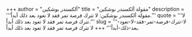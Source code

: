 +++
author = "ألكسندر بوشكين"
title = "مقولة ألكسندر بوشكين"
description = '''مقولة ألكسندر بوشكين: لا تترك فرصة تمر فقد لا تعود بعد ذلك أبداً.'''
quote = '''لا تترك فرصة تمر فقد لا تعود بعد ذلك أبداً.'''
slug = '''لا-تترك-فرصة-تمر-فقد-لا-تعود-بعد-ذلك-أبداً'''
+++
لا تترك فرصة تمر فقد لا تعود بعد ذلك أبداً.
